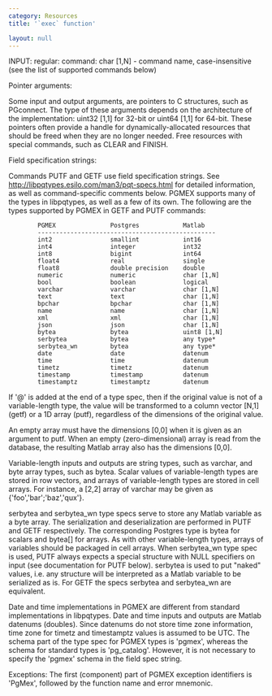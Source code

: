```yaml
---
category: Resources
title: '`exec` function'

layout: null
---
```

INPUT:
   regular:
     command: char [1,N] - command name, case-insensitive (see the list of
         supported commands below)

 Pointer arguments:

 Some input and output arguments, are pointers to C structures, such as
 PGconnect. The type of these arguments depends on the architecture of the
 implementation: uint32 [1,1] for 32-bit or uint64 [1,1] for 64-bit. These
 pointers often provide a handle for dynamically-allocated resources that
 should be freed when they are no longer needed. Free resources with
 special commands, such as CLEAR and FINISH.

 Field specification strings:

 Commands PUTF and GETF use field specification strings. See
 http://libpqtypes.esilo.com/man3/pqt-specs.html for detailed information,
 as well as command-specific comments below. PGMEX supports many of the
 types in libpqtypes, as well as a few of its own. The following are the
 types supported by PGMEX in GETF and PUTF commands:

            PGMEX               Postgres            Matlab
            -------------------------------------------------
            int2                smallint            int16      
            int4                integer             int32      
            int8                bigint              int64      
            float4              real                single     
            float8              double precision    double     
            numeric             numeric             char [1,N]     
            bool                boolean             logical    
            varchar             varchar             char [1,N]
            text                text                char [1,N]
            bpchar              bpchar              char [1,N]
            name                name                char [1,N]
            xml                 xml                 char [1,N]
            json                json                char [1,N]
            bytea               bytea               uint8 [1,N]
            serbytea            bytea               any type*
            serbytea_wn         bytea               any type*
            date                date                datenum    
            time                time                datenum    
            timetz              timetz              datenum    
            timestamp           timestamp           datenum    
            timestamptz         timestamptz         datenum

 If '@' is added at the end of a type spec, then if the original value is
 not of a variable-length type, the value will be transformed to a column
 vector [N,1] (getf) or a 1D array (putf), regardless of the dimensions of
 the original value.

 An empty array must have the dimensions [0,0] when it is given as an
 argument to putf. When an empty (zero-dimensional) array is read from the
 database, the resulting Matlab array also has the dimensions [0,0].
 
 Variable-length inputs and outputs are string types, such as varchar, and
 byte array types, such as bytea. Scalar values of variable-length types
 are stored in row vectors, and arrays of variable-length types are stored
 in cell arrays. For instance, a [2,2] array of varchar may be given as
 {'foo','bar';'baz','qux'}.
 
 serbytea and serbytea_wn type specs serve to store any Matlab variable as
 a byte array. The serialization and deserialization are performed in PUTF
 and GETF respectively. The corresponding Postgres type is bytea for
 scalars and bytea[] for arrays. As with other variable-length types,
 arrays of variables should be packaged in cell arrays. When serbytea_wn
 type spec is used, PUTF always expects a special structure with NULL
 specifiers on input (see documentation for PUTF below). serbytea is used
 to put "naked" values, i.e. any structure will be interpreted as a Matlab
 variable to be serialized as is. For GETF the specs serbytea and
 serbytea_wn are equivalent.

 Date and time implementations in PGMEX are different from standard
 implementations in libpqtypes. Date and time inputs and outputs are
 Matlab datenums (doubles). Since datenums do not store time zone
 information, time zone for timetz and timestamptz values is assumed to be
 UTC. The schema part of the type spec for PGMEX types is 'pgmex', whereas
 the schema for standard types is 'pg_catalog'. However, it is not
 necessary to specify the 'pgmex' schema in the field spec string.

 Exceptions: The first (component) part of PGMEX exception identifiers is
 'PgMex', followed by the function name and error mnemonic.